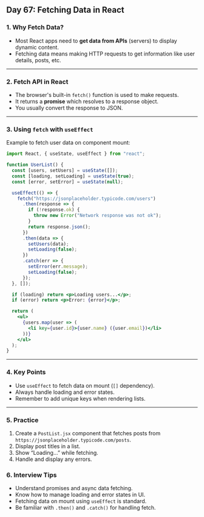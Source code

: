 ## Day 67: Fetching Data in React

### 1. Why Fetch Data?

* Most React apps need to **get data from APIs** (servers) to display dynamic content.
* Fetching data means making HTTP requests to get information like user details, posts, etc.

---

### 2. Fetch API in React

* The browser's built-in `fetch()` function is used to make requests.
* It returns a **promise** which resolves to a response object.
* You usually convert the response to JSON.

---

### 3. Using `fetch` with `useEffect`

Example to fetch user data on component mount:

```jsx
import React, { useState, useEffect } from "react";

function UserList() {
  const [users, setUsers] = useState([]);
  const [loading, setLoading] = useState(true);
  const [error, setError] = useState(null);

  useEffect(() => {
    fetch("https://jsonplaceholder.typicode.com/users")
      .then(response => {
        if (!response.ok) {
          throw new Error("Network response was not ok");
        }
        return response.json();
      })
      .then(data => {
        setUsers(data);
        setLoading(false);
      })
      .catch(err => {
        setError(err.message);
        setLoading(false);
      });
  }, []);

  if (loading) return <p>Loading users...</p>;
  if (error) return <p>Error: {error}</p>;

  return (
    <ul>
      {users.map(user => (
        <li key={user.id}>{user.name} ({user.email})</li>
      ))}
    </ul>
  );
}
```

---

### 4. Key Points

* Use `useEffect` to fetch data on mount (`[]` dependency).
* Always handle loading and error states.
* Remember to add unique keys when rendering lists.

---

### 5. Practice

<div class="practice">

1. Create a `PostList.jsx` component that fetches posts from `https://jsonplaceholder.typicode.com/posts`.
2. Display post titles in a list.
3. Show “Loading...” while fetching.
4. Handle and display any errors.

</div>

<div class="section-break"></div>

### 6. Interview Tips

* Understand promises and async data fetching.
* Know how to manage loading and error states in UI.
* Fetching data on mount using `useEffect` is standard.
* Be familiar with `.then()` and `.catch()` for handling fetch.

<div class="section-break"></div>
